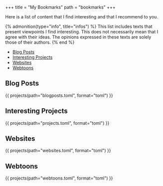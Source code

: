 +++
title = "My Bookmarks"
path = "bookmarks"
+++

Here is a list of content that I find interesting and that I recommend to you.

{% admonition(type="info", title="infos") %}
This list includes texts that present viewpoints I find interesting. This does not necessarily mean that I agree with their ideas. The opinions expressed in these texts are solely those of their authors.
{% end %}

- [Blog Posts](#blog-posts)
- [Interesting Projects](#interesting-projects)
- [Websites](#websites)
- [Webtoons](#webtoons)

## Blog Posts
{{ projects(path="blogposts.toml", format="toml") }}

## Interesting Projects
{{ projects(path="projects.toml", format="toml") }}

## Websites
{{ projects(path="websites.toml", format="toml") }}

## Webtoons
{{ projects(path="webtoons.toml", format="toml") }}
